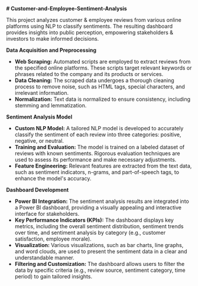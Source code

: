 **# Customer-and-Employee-Sentiment-Analysis**

This project analyzes customer &amp; employee reviews from various online platforms using NLP to classify sentiments. The resulting dashboard provides insights into public perception, empowering stakeholders &amp; investors to make informed decisions.

**Data Acquisition and Preprocessing**

- **Web Scraping:** Automated scripts are employed to extract reviews from the specified online platforms. These scripts target relevant keywords or phrases related to the company and its products or services.
- **Data Cleaning:** The scraped data undergoes a thorough cleaning process to remove noise, such as HTML tags, special characters, and irrelevant information.
- **Normalization:** Text data is normalized to ensure consistency, including stemming and lemmatization.

**Sentiment Analysis Model**

- **Custom NLP Model:** A tailored NLP model is developed to accurately classify the sentiment of each review into three categories: positive, negative, or neutral.
- **Training and Evaluation:** The model is trained on a labeled dataset of reviews with known sentiments. Rigorous evaluation techniques are used to assess its performance and make necessary adjustments.
- **Feature Engineering:** Relevant features are extracted from the text data, such as sentiment indicators, n-grams, and part-of-speech tags, to enhance the model's accuracy.

**Dashboard Development**

- **Power BI Integration:** The sentiment analysis results are integrated into a Power BI dashboard, providing a visually appealing and interactive interface for stakeholders.
- **Key Performance Indicators (KPIs):** The dashboard displays key metrics, including the overall sentiment distribution, sentiment trends over time, and sentiment analysis by category (e.g., customer satisfaction, employee morale).
- **Visualization:** Various visualizations, such as bar charts, line graphs, and word clouds, are used to present the sentiment data in a clear and understandable manner.
- **Filtering and Customization:** The dashboard allows users to filter the data by specific criteria (e.g., review source, sentiment category, time period) to gain tailored insights.
